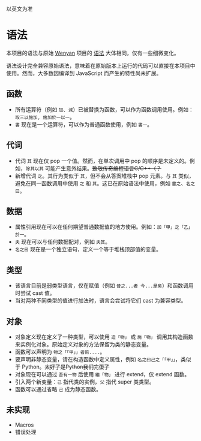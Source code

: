 以英文为准
# 语法

本项目的语法与原始 [Wenyan](https://github.com/wenyan-lang/wenyan) 项目的 [语法](https://github.com/wenyan-lang/wenyan/wiki/Syntax-Cheatsheet) 大体相同，仅有一些细微变化。

语法设计完全兼容原始语法，意味着在原始版本上运行的代码可以直接在本项目中使用。然而，大多数因编译到 JavaScript 而产生的特性尚未扩展。

## 函数
- 所有运算符（例如 `加`、`減`）已被替换为函数，可以作为函数调用使用。例如：`取三以施加, 施加於一以一`。
- `書` 现在是一个运算符，可以作为普通函数使用，例如 `書一`。

## 代词
- 代词 `其` 现在仅 pop 一个值。然而，在单次调用中 pop 的顺序是未定义的。例如，`除其以其` 可能产生意外结果。~~致敬传奇编程语言C/C++（？~~
- 新增代词 `之`。其行为类似于 `其`，但不会从答案堆栈中 pop 元素。与 `其` 类似，避免在同一函数调用中使用 `之` 和 `其`。这已在原始语法中使用，例如 `書之`、`名之曰`。

## 数据
- 属性引用现在可以在任何期望普通数据值的地方使用。例如：`加「甲」之「乙」於一`。
- `夫` 现在可以与任何数据配对，例如 `夫其`。
- `名之曰` 现在是一个独立语句，定义一个等于堆栈顶部值的变量。

## 类型
- 该语言目前是弱类型语言，仅在赋值（例如 `昔之...者 今...是矣`）和函数调用时尝试 cast 值。
- 当对两种不同类型的值进行加法时，语言会尝试将它们 cast 为兼容类型。

## 对象
- 对象定义现在定义了一种类型，可以使用 `造「物」` 或 `施「物」` 调用其构造函数来实例化对象。原始定义对象的方法保留为类的静态变量。
- 函数可以声明为 `物之「「甲」」者術....`。
- 要声明非静态变量，请在构造函数中定义属性，例如 `名之曰己之「「甲」」`，类似于 Python。~~太好了是Python我们完蛋了~~
- 对象现在可以通过 `吾有一物` 后使用 `繼「物」` 进行 extend，仅 extend 函数。
- 引入两个新变量：`己` 指代类的实例，`父` 指代 super 类类型。
- 函数可以通过省略 `己` 成为静态函数。

## 未实现
- Macros
- 错误处理